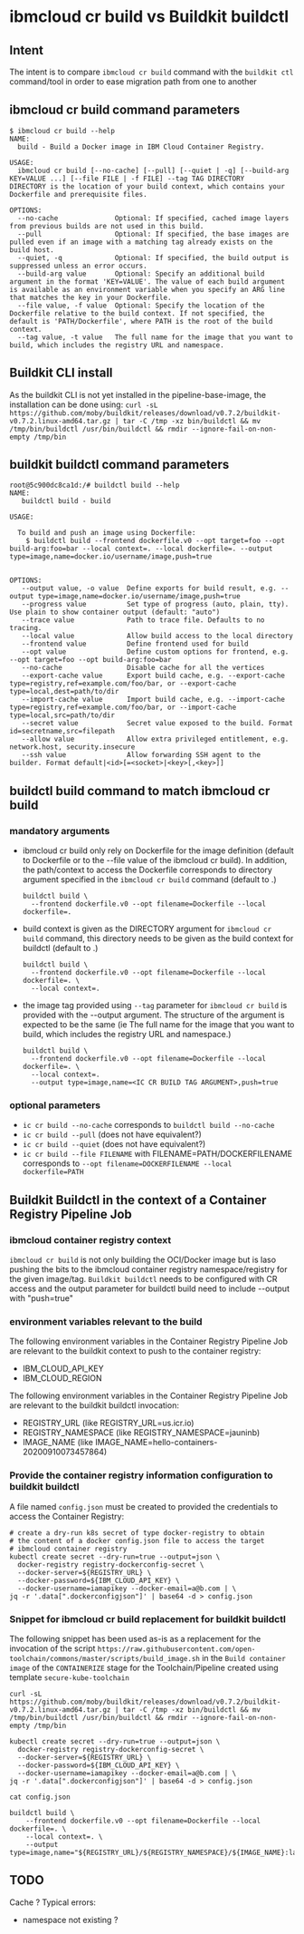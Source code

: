 # ibmcloud cr build vs Buildkit buildctl

## Intent

The intent is to compare `ibmcloud cr build` command with the `buildkit ctl` command/tool in order to ease migration path from one to another 

## ibmcloud cr build command parameters

```
$ ibmcloud cr build --help
NAME:
  build - Build a Docker image in IBM Cloud Container Registry.

USAGE:
  ibmcloud cr build [--no-cache] [--pull] [--quiet | -q] [--build-arg KEY=VALUE ...] [--file FILE | -f FILE] --tag TAG DIRECTORY
DIRECTORY is the location of your build context, which contains your Dockerfile and prerequisite files.

OPTIONS:
  --no-cache              Optional: If specified, cached image layers from previous builds are not used in this build.
  --pull                  Optional: If specified, the base images are pulled even if an image with a matching tag already exists on the build host.
  --quiet, -q             Optional: If specified, the build output is suppressed unless an error occurs.
  --build-arg value       Optional: Specify an additional build argument in the format 'KEY=VALUE'. The value of each build argument is available as an environment variable when you specify an ARG line that matches the key in your Dockerfile.
  --file value, -f value  Optional: Specify the location of the Dockerfile relative to the build context. If not specified, the default is 'PATH/Dockerfile', where PATH is the root of the build context.
  --tag value, -t value   The full name for the image that you want to build, which includes the registry URL and namespace.
```

## Buildkit CLI install
As the buildkit CLI is not yet installed in the pipeline-base-image, the installation can be done using:
`curl -sL https://github.com/moby/buildkit/releases/download/v0.7.2/buildkit-v0.7.2.linux-amd64.tar.gz | tar -C /tmp -xz bin/buildctl && mv /tmp/bin/buildctl /usr/bin/buildctl && rmdir --ignore-fail-on-non-empty /tmp/bin`

## buildkit buildctl command parameters
```
root@5c900dc8ca1d:/# buildctl build --help
NAME:
   buildctl build - build

USAGE:

  To build and push an image using Dockerfile:
    $ buildctl build --frontend dockerfile.v0 --opt target=foo --opt build-arg:foo=bar --local context=. --local dockerfile=. --output type=image,name=docker.io/username/image,push=true


OPTIONS:
   --output value, -o value  Define exports for build result, e.g. --output type=image,name=docker.io/username/image,push=true
   --progress value          Set type of progress (auto, plain, tty). Use plain to show container output (default: "auto")
   --trace value             Path to trace file. Defaults to no tracing.
   --local value             Allow build access to the local directory
   --frontend value          Define frontend used for build
   --opt value               Define custom options for frontend, e.g. --opt target=foo --opt build-arg:foo=bar
   --no-cache                Disable cache for all the vertices
   --export-cache value      Export build cache, e.g. --export-cache type=registry,ref=example.com/foo/bar, or --export-cache type=local,dest=path/to/dir
   --import-cache value      Import build cache, e.g. --import-cache type=registry,ref=example.com/foo/bar, or --import-cache type=local,src=path/to/dir
   --secret value            Secret value exposed to the build. Format id=secretname,src=filepath
   --allow value             Allow extra privileged entitlement, e.g. network.host, security.insecure
   --ssh value               Allow forwarding SSH agent to the builder. Format default|<id>[=<socket>|<key>[,<key>]]
```

## buildctl build command to match ibmcloud cr build

### mandatory arguments
- ibmcloud cr build only rely on Dockerfile for the image definition (default to Dockerfile or to the --file value of the ibmcloud cr build).
  In addition, the path/context to access the Dockerfile corresponds to directory argument specified in the `ibmcloud cr build` command (default to .)
  ```
  buildctl build \
    --frontend dockerfile.v0 --opt filename=Dockerfile --local dockerfile=. 
  ```
- build context is given as the DIRECTORY argument for `ibmcloud cr build` command, this directory needs to be given as the build context for buildctl (default to .)
  ```
  buildctl build \
    --frontend dockerfile.v0 --opt filename=Dockerfile --local dockerfile=. \
    --local context=.
  ```
- the image tag provided using `--tag` parameter for `ibmcloud cr build` is provided with the --output argument.
  The structure of the argument is expected to be the same (ie The full name for the image that you want to build, which includes the registry URL and namespace.)
  ```
  buildctl build \
    --frontend dockerfile.v0 --opt filename=Dockerfile --local dockerfile=. \
    --local context=.
    --output type=image,name=<IC CR BUILD TAG ARGUMENT>,push=true
  ```

### optional parameters
- `ic cr build --no-cache` corresponds to `buildctl build --no-cache`
- `ic cr build --pull` (does not have equivalent?)
- `ic cr build --quiet` (does not have equivalent?)
- `ic cr build --file FILENAME` with FILENAME=PATH/DOCKERFILENAME corresponds to `--opt filename=DOCKERFILENAME --local dockerfile=PATH`

## Buildkit Buildctl in the context of a Container Registry Pipeline Job

### ibmcloud container registry context
`ibmcloud cr build` is not only building the OCI/Docker image but is laso pushing the bits to the ibmcloud container registry namespace/registry for the given image/tag.
`Buildkit buildctl` needs to be configured with CR access and the output parameter for buildctl build need to include --output with "push=true"

### environment variables relevant to the build
The following environment variables in the Container Registry Pipeline Job are relevant to the buildkit context to push to the container registry:
- IBM_CLOUD_API_KEY
- IBM_CLOUD_REGION

The following environment variables in the Container Registry Pipeline Job are relevant to the buildkit buildctl invocation:
- REGISTRY_URL (like REGISTRY_URL=us.icr.io)
- REGISTRY_NAMESPACE (like REGISTRY_NAMESPACE=jauninb)
- IMAGE_NAME (like IMAGE_NAME=hello-containers-20200910073457864)

### Provide the container registry information configuration to buildkit buildctl
A file named `config.json` must be created to provided the credentials to access the Container Registry:
```
# create a dry-run k8s secret of type docker-registry to obtain
# the content of a docker config.json file to access the target
# ibmcloud container registry
kubectl create secret --dry-run=true --output=json \
  docker-registry registry-dockerconfig-secret \
  --docker-server=${REGISTRY_URL} \
  --docker-password=${IBM_CLOUD_API_KEY} \
  --docker-username=iamapikey --docker-email=a@b.com | \
jq -r '.data[".dockerconfigjson"]' | base64 -d > config.json
```

### Snippet for ibmcloud cr build replacement for buildkit buildctl

The following snippet has been used as-is as a replacement for the invocation of the script `https://raw.githubusercontent.com/open-toolchain/commons/master/scripts/build_image.sh` in the `Build container image` of the `CONTAINERIZE` stage for the Toolchain/Pipeline created using template `secure-kube-toolchain`

```
curl -sL https://github.com/moby/buildkit/releases/download/v0.7.2/buildkit-v0.7.2.linux-amd64.tar.gz | tar -C /tmp -xz bin/buildctl && mv /tmp/bin/buildctl /usr/bin/buildctl && rmdir --ignore-fail-on-non-empty /tmp/bin

kubectl create secret --dry-run=true --output=json \
  docker-registry registry-dockerconfig-secret \
  --docker-server=${REGISTRY_URL} \
  --docker-password=${IBM_CLOUD_API_KEY} \
  --docker-username=iamapikey --docker-email=a@b.com | \
jq -r '.data[".dockerconfigjson"]' | base64 -d > config.json

cat config.json

buildctl build \
    --frontend dockerfile.v0 --opt filename=Dockerfile --local dockerfile=. \
    --local context=. \
    --output type=image,name="${REGISTRY_URL}/${REGISTRY_NAMESPACE}/${IMAGE_NAME}:latest",push=true
```

## TODO
Cache ?
Typical errors:
- namespace not existing ?